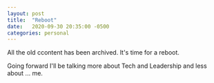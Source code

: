 ```yaml
---
layout: post
title:  "Reboot"
date:   2020-09-30 20:35:00 -0500
categories: personal
---
```


All the old ccontent has been archived. It's time for a reboot.


Going forward I'll be talking more about Tech and Leadership and less about ... me. 
